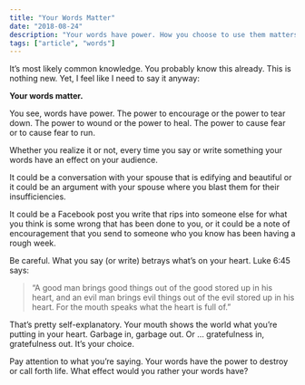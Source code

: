 ```yaml
---
title: "Your Words Matter"
date: "2018-08-24"
description: "Your words have power. How you choose to use them matters more than you might think."
tags: ["article", "words"]
---
```


It’s most likely common knowledge. You probably know this already. This is nothing new. Yet, I feel like I need to say it anyway:

**Your words matter.**

You see, words have power. The power to encourage or the power to tear down. The power to wound or the power to heal. The power to cause fear or to cause fear to run.

Whether you realize it or not, every time you say or write something your words have an effect on your audience.

It could be a conversation with your spouse that is edifying and beautiful or it could be an argument with your spouse where you blast them for their insufficiencies.

It could be a Facebook post you write that rips into someone else for what you think is some wrong that has been done to you, or it could be a note of encouragement that you send to someone who you know has been having a rough week.

Be careful. What you say (or write) betrays what’s on your heart. Luke 6:45 says:

> “A good man brings good things out of the good stored up in his heart, and an evil man brings evil things out of the evil stored up in his heart. For the mouth speaks what the heart is full of.”

That’s pretty self-explanatory. Your mouth shows the world what you’re putting in your heart. Garbage in, garbage out. Or … gratefulness in, gratefulness out. It’s your choice.

Pay attention to what you’re saying. Your words have the power to destroy or call forth life. What effect would you rather your words have?
